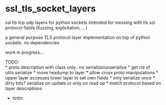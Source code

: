ssl_tls_socket_layers
=====================

ssl tls tcp udp layers for python sockets intended for messing with tls ssl protocol fields (fuzzing, exploitation, ...)


a general purpose TLS protocol layer implementation on top of python sockets.
no dependencies


work in progress...


TODO:    
    * proto description with class only.. no serialize/unserialize
    * get rid of utils.serialize
    * move hexdump to layer
    * allow cross proto manipulations
        * upper layer accesses lower layer to set own fields
    * only serialize once
        * dirty bits? serialize on update or only on read op
    * match protocol based on layer descriptions
    
    
 - tintin